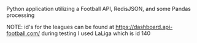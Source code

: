 Python application utilizing a Football API, RedisJSON, and some Pandas processing

NOTE: id's for the leagues can be found at https://dashboard.api-football.com/
      during testing I used LaLiga which is id 140

